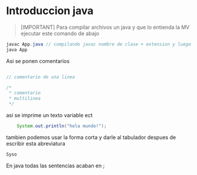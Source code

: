 # Introduccion java

> [IMPORTANT]
> Para compilar archivos un java y que lo entienda la MV ejecutar este comando de abajo

```java
javac App.java // compilando javac nombre de clase + extension y luego poner java y la clase sin extension
java App
```

Asi se ponen comentarios

```java

// comentario de una linea

/*
 * comentario
 * multilinea
 */
```

asi se imprime un texto variable ect

```java
    System.out.println("hola mundo!");

```

tambien podemos usar la forma corta y darle al tabulador despues de escribir esta abreviatura

```java
Syso
```

En java todas las sentencias acaban en ;
